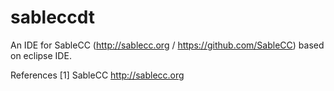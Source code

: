 # sableccdt
An IDE for SableCC (http://sablecc.org / https://github.com/SableCC) based on eclipse IDE.

References
[1] SableCC
    http://sablecc.org

